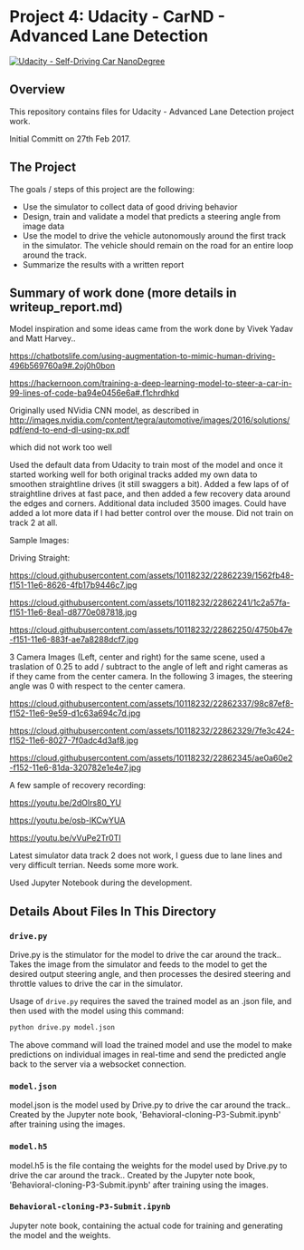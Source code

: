 # Project 4: Udacity - CarND - Advanced Lane Detection 

[![Udacity - Self-Driving Car NanoDegree](https://s3.amazonaws.com/udacity-sdc/github/shield-carnd.svg)](http://www.udacity.com/drive)

Overview
---
This repository contains files for Udacity - Advanced Lane Detection project work.

Initial Committ on 27th Feb 2017. 


The Project
---
The goals / steps of this project are the following:
* Use the simulator to collect data of good driving behavior 
* Design, train and validate a model that predicts a steering angle from image data
* Use the model to drive the vehicle autonomously around the first track in the simulator. The vehicle should remain on the road for an entire loop around the track.
* Summarize the results with a written report



## Summary of work done (more details in writeup_report.md)

Model inspiration and some ideas came from the work done by Vivek Yadav and Matt Harvey..

https://chatbotslife.com/using-augmentation-to-mimic-human-driving-496b569760a9#.2oj0h0bon

https://hackernoon.com/training-a-deep-learning-model-to-steer-a-car-in-99-lines-of-code-ba94e0456e6a#.f1chrdhkd

Originally used NVidia CNN model, as described in http://images.nvidia.com/content/tegra/automotive/images/2016/solutions/pdf/end-to-end-dl-using-px.pdf

which did not work too well

Used the default data from Udacity to train most of the model and once it started working well for both original tracks added my own data to smoothen straightline drives (it still swaggers a bit). Added a few laps of of straightline drives at fast pace, and then added a few recovery data around the edges and corners. Additional data included 3500 images. Could have added a lot more data if I had better control over the mouse. Did not train on track 2 at all.  

Sample Images:

Driving Straight:

https://cloud.githubusercontent.com/assets/10118232/22862239/1562fb48-f151-11e6-8626-4fb17b9446c7.jpg

https://cloud.githubusercontent.com/assets/10118232/22862241/1c2a57fa-f151-11e6-8ea1-d8770e087818.jpg

https://cloud.githubusercontent.com/assets/10118232/22862250/4750b47e-f151-11e6-883f-ae7a8288dcf7.jpg

3 Camera Images (Left, center and right) for the same scene, used a traslation of 0.25 to add / subtract to the angle of left and right cameras as if they came from the center camera. In the following 3 images, the steering angle was 0 with respect to the center camera.

https://cloud.githubusercontent.com/assets/10118232/22862337/98c87ef8-f152-11e6-9e59-d1c63a694c7d.jpg

https://cloud.githubusercontent.com/assets/10118232/22862329/7fe3c424-f152-11e6-8027-7f0adc4d3af8.jpg

https://cloud.githubusercontent.com/assets/10118232/22862345/ae0a60e2-f152-11e6-81da-320782e1e4e7.jpg

A few sample of recovery recording:

https://youtu.be/2dOlrs80_YU

https://youtu.be/osb-lKCwYUA

https://youtu.be/vVuPe2Tr0TI


Latest simulator data track 2 does not work, I guess due to lane lines and very difficult terrian. Needs some more work.

Used Jupyter Notebook during the development.

## Details About Files In This Directory

### `drive.py`

Drive.py is the stimulator for the model to drive the car around the track.. Takes the image from the simulator and feeds to the model to get the desired output steering angle, and then processes the desired steering and throttle values to drive the
car in the simulator.

Usage of `drive.py` requires the saved the trained model as an .json file, and then used with the model using this command:

```sh
python drive.py model.json
```

The above command will load the trained model and use the model to make predictions on individual images in real-time and send the predicted angle back to the server via a websocket connection.

### `model.json`

model.json is the model used by Drive.py to drive the car around the track.. Created by the Jupyter note book, 'Behavioral-cloning-P3-Submit.ipynb' after training using the images. 

### `model.h5`

model.h5 is the file containg the weights for the model used by Drive.py to drive the car around the track.. Created by the Jupyter note book, 'Behavioral-cloning-P3-Submit.ipynb' after training using the images. 

### `Behavioral-cloning-P3-Submit.ipynb`

Jupyter note book, containing the actual code for training and generating the model and the weights.
